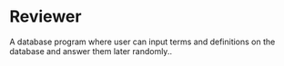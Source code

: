 # Reviewer
A database program where user can input terms and definitions on the database and answer them later randomly..
